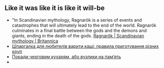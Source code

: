 ## Like it was like it is like it will-be 

- "In Scandinavian mythology, Ragnarök is a series of events and catastrophes that will ultimately lead to the end of the world. Ragnarök culminates in a final battle between the gods and the demons and giants, ending in the death of the gods.	[Ragnarök | Scandinavian mythology | Britannica](https://www.britannica.com/event/Ragnarok)  
- [Шпаргалка для любителів варити каші: правила приготування різних круп](https://otozh.com.ua/2020/01/11/shpargalka-dlya-lyubiteliv-variti-kashi-pravila-prigotuvannya-riznix-krup/) 
- [Поради черговим кухарям, або вузлики на пам’ять](https://tourlib.net/books_ukr/filipov9-8.htm) 
- 
  
